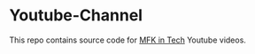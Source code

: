 # Youtube-Channel
This repo contains source code for [MFK in Tech](https://www.youtube.com/@mfkintech) Youtube videos.
